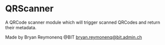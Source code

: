 # QRScanner

A QRCode scanner module which will trigger scanned QRCodes and return their metadata.

Made by Bryan Reymonenq @BIT
bryan.reymonenq@bit.admin.ch

